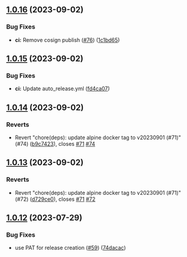 ## [1.0.16](https://github.com/telnetdoogie/docker-par2cmdline/compare/v1.0.15...v1.0.16) (2023-09-02)


### Bug Fixes

* **ci:** Remove cosign publish ([#76](https://github.com/telnetdoogie/docker-par2cmdline/issues/76)) ([1c1bd65](https://github.com/telnetdoogie/docker-par2cmdline/commit/1c1bd65a1a1b9bb5d69681f12319d548c994c269))



## [1.0.15](https://github.com/telnetdoogie/docker-par2cmdline/compare/v1.0.14...v1.0.15) (2023-09-02)


### Bug Fixes

* **ci:** Update auto_release.yml ([fd4ca07](https://github.com/telnetdoogie/docker-par2cmdline/commit/fd4ca0703cb9c434d4efcd3261e2c63a384a82dd))



## [1.0.14](https://github.com/telnetdoogie/docker-par2cmdline/compare/v1.0.13...v1.0.14) (2023-09-02)


### Reverts

* Revert "chore(deps): update alpine docker tag to v20230901 (#71)" (#74) ([b9c7423](https://github.com/telnetdoogie/docker-par2cmdline/commit/b9c7423d637ddef7e5f8340534654bfabf340f23)), closes [#71](https://github.com/telnetdoogie/docker-par2cmdline/issues/71) [#74](https://github.com/telnetdoogie/docker-par2cmdline/issues/74)



## [1.0.13](https://github.com/telnetdoogie/docker-par2cmdline/compare/v1.0.12...v1.0.13) (2023-09-02)


### Reverts

* Revert "chore(deps): update alpine docker tag to v20230901 (#71)" (#72) ([d729ce0](https://github.com/telnetdoogie/docker-par2cmdline/commit/d729ce0524b6c7eb3f2d9fd480ef4835af33662f)), closes [#71](https://github.com/telnetdoogie/docker-par2cmdline/issues/71) [#72](https://github.com/telnetdoogie/docker-par2cmdline/issues/72)



## [1.0.12](https://github.com/telnetdoogie/docker-par2cmdline/compare/v1.0.10...v1.0.12) (2023-07-29)


### Bug Fixes

* use PAT for release creation ([#59](https://github.com/telnetdoogie/docker-par2cmdline/issues/59)) ([74dacac](https://github.com/telnetdoogie/docker-par2cmdline/commit/74dacacda47d9b7ec19fb68f603a12fd4a5e7d80))



